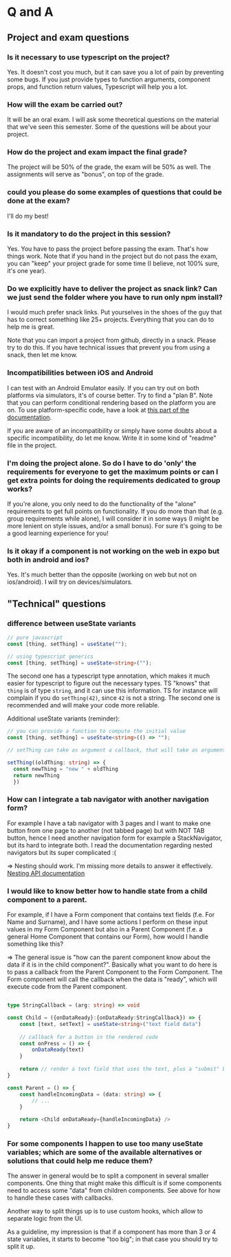 # Q and A

## Project and exam questions

### Is it necessary to use typescript on the project?

Yes. It doesn't cost you much, but it can save you a lot of pain by preventing some bugs. If you just provide types to function arguments, component props, and function return values, Typescript will help you a lot.

### How will the exam be carried out? 

It will be an oral exam. I will ask some theoretical questions on the material that we've seen this semester. Some of the questions will be about your project.

### How do the project and exam impact the final grade?

The project will be 50% of the grade, the exam will be 50% as well. The assignments will serve as "bonus", on top of the grade. 

### could you please do some examples of questions that could be done at the exam?

I'll do my best!

### Is it mandatory to do the project in this session?

Yes. You have to pass the project before passing the exam. That's how things work. Note that if you hand in the project but do not pass the exam, you can "keep" your project grade for some time (I believe, not 100% sure, it's one year).

### Do we explicitly have to deliver the project as snack link? Can we just send the folder where you have to run only npm install?

I would much prefer snack links. Put yourselves in the shoes of the guy that has to correct something like 25+ projects. Everything that you can do to help me is great.

Note that you can import a project from github, directly in a snack. Please try to do this. If you have technical issues that prevent you from using a snack, then let me know.

### Incompatibilities between iOS and Android

I can test with an Android Emulator easily. If you can try out on both platforms via simulators, it's of course better. Try to find a "plan B". Note that you can perform conditional rendering based on the platform you are on. To use platform-specific code, have a look at [this part of the documentation](https://reactnative.dev/docs/platform-specific-code).

If you are aware of an incompatibility or simply have some doubts about a specific incompatibility, do let me know. Write it in some kind of "readme" file in the project.

### I'm doing the project alone. So do I have to do 'only' the requirements for everyone to get the maximum points or can I get extra points for doing the requirements dedicated to group works?

If you're alone, you only need to do the functionality of the "alone" requirements to get full points on functionality. If you do more than that (e.g. group requirements while alone), I will consider it in some ways (I might be more lenient on style issues, and/or a small bonus). For sure it's going to be a good learning experience for you!

### Is it okay if a component is not working on the web in expo but both in android and ios?

Yes. It's much better than the opposite (working on web but not on ios/android). I will try on devices/simulators.


## "Technical" questions

### difference between useState variants

```typescript
// pure javascript
const [thing, setThing] = useState("");

// using typescript generics
const [thing, setThing] = useState<string>("");
```
The second one has a typescript type annotation, which makes it much easier for typescript to figure out the necessary types. TS "knows" that `thing` is of type `string`, and it can use this information. TS for instance will complain if you do `setThing(42)`, since `42` is not a string. The second one is recommended and will make your code more reliable.

Additional useState variants (reminder):

```typescript
// you can provide a function to compute the initial value
const [thing, setThing] = useState<string>(() => "");

// setThing can take as argument a callback, that will take as argument the previous version of the state

setThing((oldThing: string) => {
  const newThing = "new " + oldThing
  return newThing
  })
  ```
  
### How can I integrate a tab navigator with another navigation form?   
For example I have a tab navigator with 3 pages and I want to make one button from one page to another (not tabbed page) but with NOT TAB button, hence I need another navigation form for example a StackNavigator, but its hard to integrate both. I read the documentation regarding nested navigators but its super complicated :(

=> Nesting should work. I'm missing more details to answer it effectively. 
[Nesting API documentation](https://reactnavigation.org/docs/nesting-navigators/)

### I would like to know better how to handle state from a child component to a parent. 

For example, if I have a Form component that contains text fields (f.e. For Name and Surname), and I have some actions I perform on these input values in my Form Component but also in a Parent Component (f.e. a general Home Component that contains our Form), how would I handle something like this?  

=> The general issue is "how can the parent component know about the data if it is in the child component?". Basically what you want to do here is to pass a callback from the Parent Component to the Form Component. The Form component will call the callback when the data  is "ready", which will execute code from the Parent component.

```typescript

type StringCallback = (arg: string) => void

const Child = ({onDataReady}:{onDataReady:StringCallback}) => {
    const [text, setText] = useState<string>("text field data")
    
    // callback for a button in the rendered code
    const onPress = () => {
        onDataReady(text)
    }
    
    return // render a text field that uses the text, plus a "submit" button with onPress as callback...
}

const Parent = () => {
    const handleIncomingData = (data: string) => {
        // ...
    }

    return <Child onDataReady={handleIncomingData} />
}
```

### For some components I happen to use too many useState variables; which are some of the available alternatives or solutions that could help me reduce them?

The answer in general would be to split a component in several smaller components. One thing that might make this difficult is if some components need to access some "data" from children components. See above for how to handle these cases with callbacks.

Another way to split things up is to use custom hooks, which allow to separate logic from the UI.

As a guideline, my impression is that if a component has more than 3 or 4 state variables, it starts to become "too big"; in that case you should try to split it up. 


